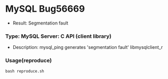 # MySQL Bug56669 
* Result: Segmentation fault
### Type: MySQL Server: C API (client library) 
* Description: mysql_ping generates 'segmentation fault' libmysqlclient_r
### Usage(reproduce) 
```bash reproduce.sh```

